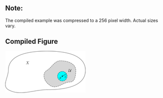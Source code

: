Note:
-----

The compiled example was compressed to a 256
pixel width. Actual sizes vary.

Compiled Figure
---------------
![Example](Open_Set_in_a_Metric_Space.png)
